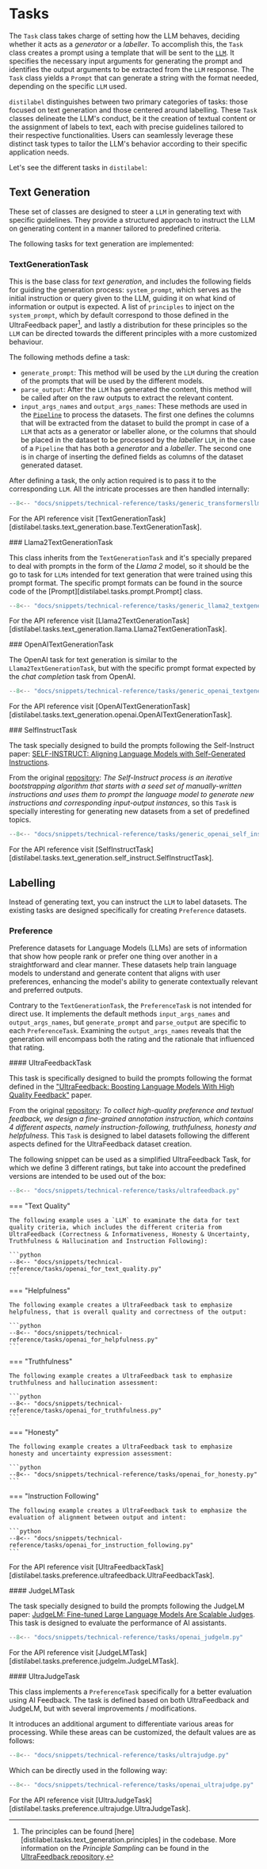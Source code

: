 # Tasks

The `Task` class takes charge of setting how the LLM behaves, deciding whether it acts as a *generator* or a *labeller*. To accomplish this, the `Task` class creates a prompt using a template that will be sent to the [`LLM`](../technical-reference/llms.md). It specifies the necessary input arguments for generating the prompt and identifies the output arguments to be extracted from the `LLM` response. The `Task` class yields a `Prompt` that can generate a string with the format needed, depending on the specific `LLM` used.

`distilabel` distinguishes between two primary categories of tasks: those focused on text generation and those centered around labelling. These `Task` classes delineate the LLM's conduct, be it the creation of textual content or the assignment of labels to text, each with precise guidelines tailored to their respective functionalities. Users can seamlessly leverage these distinct task types to tailor the LLM's behavior according to their specific application needs.

Let's see the different tasks in `distilabel`:

## Text Generation

These set of classes are designed to steer a `LLM` in generating text with specific guidelines. They provide a structured approach to instruct the LLM on generating content in a manner tailored to predefined criteria.

The following tasks for text generation are implemented:

### TextGenerationTask

This is the base class for *text generation*, and includes the following fields for guiding the generation process: `system_prompt`, which serves as the initial instruction or query given to the LLM, guiding it on what kind of information or output is expected. A list of `principles` to inject on the `system_prompt`, which by default correspond to those defined in the UltraFeedback paper[^1], and lastly a distribution for these principles so the `LLM` can be directed towards the different principles with a more customized behaviour.

[^1]:
    The principles can be found [here][distilabel.tasks.text_generation.principles] in the codebase. More information on the *Principle Sampling* can be found in the [UltraFeedback repository](https://github.com/OpenBMB/UltraFeedback#principle-sampling).

The following methods define a task:

- `generate_prompt`: This method will be used by the `LLM` during the creation of the prompts that will be used by the different models.
- `parse_output`: After the `LLM` has generated the content, this method will be called after on the raw outputs to extract the relevant content.
- `input_args_names` and `output_args_names`: These methods are used in the [`Pipeline`](../technical-reference/pipeline.md) to process the datasets. The first one defines the columns that will be extracted from the dataset to build the prompt in case of a `LLM` that acts as a generator or labeller alone, or the columns that should be placed in the dataset to be processed by the *labeller* `LLM`, in the case of a `Pipeline` that has both a *generator* and a *labeller*. The second one is in charge of inserting the defined fields as columns of the dataset generated dataset.

After defining a task, the only action required is to pass it to the corresponding `LLM`. All the intricate processes are then handled internally:

```python
--8<-- "docs/snippets/technical-reference/tasks/generic_transformersllm.py"
```

For the API reference visit [TextGenerationTask][distilabel.tasks.text_generation.base.TextGenerationTask].

### Llama2TextGenerationTask

This class inherits from the `TextGenerationTask` and it's specially prepared to deal with prompts in the form of the *Llama 2* model, so it should be the go to task for `LLMs` intended for text generation that were trained using this prompt format. The specific prompt formats can be found in the source code of the [Prompt][distilabel.tasks.prompt.Prompt] class.

```python
--8<-- "docs/snippets/technical-reference/tasks/generic_llama2_textgeneration.py"
```

For the API reference visit [Llama2TextGenerationTask][distilabel.tasks.text_generation.llama.Llama2TextGenerationTask].

### OpenAITextGenerationTask

The OpenAI task for text generation is similar to the `Llama2TextGenerationTask`, but with the specific prompt format expected by the *chat completion* task from OpenAI.

```python
--8<-- "docs/snippets/technical-reference/tasks/generic_openai_textgeneration.py"
```

For the API reference visit [OpenAITextGenerationTask][distilabel.tasks.text_generation.openai.OpenAITextGenerationTask].

### SelfInstructTask

The task specially designed to build the prompts following the Self-Instruct paper: [SELF-INSTRUCT: Aligning Language Models
with Self-Generated Instructions](https://arxiv.org/pdf/2212.10560.pdf).

From the original [repository](https://github.com/yizhongw/self-instruct/tree/main#how-self-instruct-works): *The Self-Instruct process is an iterative bootstrapping algorithm that starts with a seed set of manually-written instructions and uses them to prompt the language model to generate new instructions and corresponding input-output instances*, so this `Task` is specially interesting for generating new datasets from a set of predefined topics.

```python
--8<-- "docs/snippets/technical-reference/tasks/generic_openai_self_instruct.py"
```

For the API reference visit  [SelfInstructTask][distilabel.tasks.text_generation.self_instruct.SelfInstructTask].

## Labelling

Instead of generating text, you can instruct the `LLM` to label datasets. The existing tasks are designed specifically for creating `Preference` datasets.

### Preference

Preference datasets for Language Models (LLMs) are sets of information that show how people rank or prefer one thing over another in a straightforward and clear manner. These datasets help train language models to understand and generate content that aligns with user preferences, enhancing the model's ability to generate contextually relevant and preferred outputs.

Contrary to the `TextGenerationTask`, the `PreferenceTask` is not intended for direct use. It implements the default methods `input_args_names` and `output_args_names`, but `generate_prompt` and `parse_output` are specific to each `PreferenceTask`. Examining the `output_args_names` reveals that the generation will encompass both the rating and the rationale that influenced that rating.

#### UltraFeedbackTask

This task is specifically designed to build the prompts following the format defined in the ["UltraFeedback: Boosting Language Models With High Quality Feedback"](https://arxiv.org/pdf/2310.01377.pdf) paper.

From the original [repository](https://github.com/OpenBMB/UltraFeedback): *To collect high-quality preference and textual feedback, we design a fine-grained annotation instruction, which contains 4 different aspects, namely instruction-following, truthfulness, honesty and helpfulness*. This `Task` is designed to label datasets following the different aspects defined for the UltraFeedback dataset creation.

The following snippet can be used as a simplified UltraFeedback Task, for which we define 3 different ratings, but take into account the predefined versions are intended to be used out of the box:

```python
--8<-- "docs/snippets/technical-reference/tasks/ultrafeedback.py"
```

=== "Text Quality"

    The following example uses a `LLM` to examinate the data for text quality criteria, which includes the different criteria from UltraFeedback (Correctness & Informativeness, Honesty & Uncertainty, Truthfulness & Hallucination and Instruction Following):

    ```python
    --8<-- "docs/snippets/technical-reference/tasks/openai_for_text_quality.py"
    ```

=== "Helpfulness"

    The following example creates a UltraFeedback task to emphasize helpfulness, that is overall quality and correctness of the output:

    ```python
    --8<-- "docs/snippets/technical-reference/tasks/openai_for_helpfulness.py"
    ```

=== "Truthfulness"

    The following example creates a UltraFeedback task to emphasize truthfulness and hallucination assessment:

    ```python
    --8<-- "docs/snippets/technical-reference/tasks/openai_for_truthfulness.py"
    ```

=== "Honesty"

    The following example creates a UltraFeedback task to emphasize honesty and uncertainty expression assessment:

    ```python
    --8<-- "docs/snippets/technical-reference/tasks/openai_for_honesty.py"
    ```

=== "Instruction Following"

    The following example creates a UltraFeedback task to emphasize the evaluation of alignment between output and intent:

    ```python
    --8<-- "docs/snippets/technical-reference/tasks/openai_for_instruction_following.py"
    ```

For the API reference visit [UltraFeedbackTask][distilabel.tasks.preference.ultrafeedback.UltraFeedbackTask].

#### JudgeLMTask

The task specially designed to build the prompts following the JudgeLM paper: [JudgeLM: Fine-tuned Large Language Models Are Scalable Judges](https://arxiv.org/pdf/2310.17631.pdf). This task is designed to evaluate the performance of AI assistants.

```python
--8<-- "docs/snippets/technical-reference/tasks/openai_judgelm.py"
```

For the API reference visit [JudgeLMTask][distilabel.tasks.preference.judgelm.JudgeLMTask].

#### UltraJudgeTask

This class implements a `PreferenceTask` specifically for a better evaluation using AI Feedback. The task is defined based on both UltraFeedback and JudgeLM, but with several improvements / modifications.

It introduces an additional argument to differentiate various areas for processing. While these areas can be customized, the default values are as follows:

```python
--8<-- "docs/snippets/technical-reference/tasks/ultrajudge.py"
```

Which can be directly used in the following way:

```python
--8<-- "docs/snippets/technical-reference/tasks/openai_ultrajudge.py"
```

For the API reference visit [UltraJudgeTask][distilabel.tasks.preference.ultrajudge.UltraJudgeTask].
